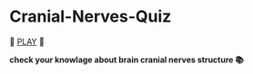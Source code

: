 # Cranial-Nerves-Quiz

🧠 [PLAY](https://jurasw.github.io/Cranial-Nerves-Quiz//) 🧠

**check your knowlage about brain cranial nerves structure 📚**

